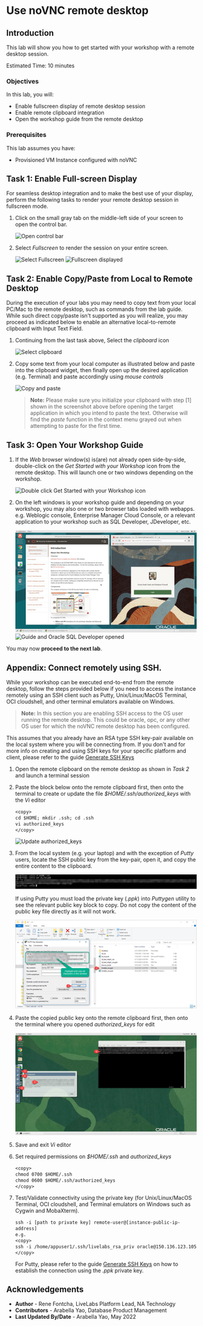 # Use noVNC remote desktop

## Introduction
This lab will show you how to get started with your workshop with a remote desktop session.

Estimated Time: 10 minutes

### Objectives
In this lab, you will:
- Enable fullscreen display of remote desktop session
- Enable remote clipboard integration
- Open the workshop guide from the remote desktop

### Prerequisites

This lab assumes you have:
- Provisioned VM Instance configured with noVNC

## Task 1: Enable Full-screen Display
For seamless desktop integration and to make the best use of your display, perform the following tasks to render your remote desktop session in fullscreen mode.

1. Click on the small gray tab on the middle-left side of your screen to open the control bar.

    ![Open control bar](./images/novnc-fullscreen-1.png " ")

2. Select *Fullscreen* to render the session on your entire screen.

    ![Select Fullscreen](./images/novnc-fullscreen-2.png " ")
    ![Fullscreen displayed](./images/novnc-fullscreen-3.png " ")

## Task 2: Enable Copy/Paste from Local to Remote Desktop
During the execution of your labs you may need to copy text from your local PC/Mac to the remote desktop, such as commands from the lab guide. While such direct copy/paste isn't supported as you will realize, you may proceed as indicated below to enable an alternative local-to-remote clipboard with Input Text Field.

1. Continuing from the last task above, Select the *clipboard* icon

    ![Select clipboard](./images/novnc-clipboard-1.png " ")

2. Copy some text from your local computer as illustrated below and paste into the clipboard widget, then finally open up the desired application (e.g. Terminal) and paste accordingly using *mouse controls*

    ![Copy and paste](./images/novnc-clipboard-2.png " ")

    >**Note:** Please make sure you initialize your clipboard with step [1] shown in the screenshot above before opening the target application in which you intend to paste the text. Otherwise will find the *paste* function in the context menu grayed out when attempting to paste for the first time.

## Task 3: Open Your Workshop Guide

1. If the *Web* browser window(s) is(are) not already open side-by-side, double-click on the *Get Started with your Workshop* icon from the remote desktop. This will launch one or two windows depending on the workshop.

    ![Double click Get Started with your Workshop icon](./images/novnc-launch-get-started-1.png " ")

2. On the left windows is your workshop guide and depending on your workshop, you may also one or two browser tabs loaded with webapps. e.g. Weblogic console, Enterprise Manager Cloud Console, or a relevant application to your workshop such as SQL Developer, JDeveloper, etc.

    ![Guide and web browser opened](./images/novnc-launch-get-started-2.png " ")
    ![Guide and Oracle SQL Developer opened](./images/novnc-launch-get-started-3.png " ")

You may now **proceed to the next lab**.

## Appendix: Connect remotely using SSH.

While your workshop can be executed end-to-end from the remote desktop, follow the steps provided below if you need to access the instance remotely using an SSH client such as Putty, Unix/Linux/MacOS Terminal, OCI cloudshell, and other terminal emulators available on Windows.

>**Note:** In this section you are enabling SSH access to the OS user running the remote desktop. This could be oracle, opc, or any other OS user for which the noVNC remote desktop has been configured.

This assumes that you already have an RSA type SSH key-pair available on the local system where you will be connecting from. If you don't and for more info on creating and using SSH keys for your specific platform and client, please refer to the guide [Generate SSH Keys](https://oracle.github.io/learning-library/common/labs/generate-ssh-key)

1. Open the remote clipboard on the remote desktop as shown in *Task 2* and launch a terminal session

2. Paste the block below onto the remote clipboard first, then onto the terminal to create or update the file *$HOME/.ssh/authorized_keys* with the *Vi* editor

    ```
    <copy>
    cd $HOME; mkdir .ssh; cd .ssh
    vi authorized_keys
    </copy>
    ```

    ![Update authorized_keys](./images/novnc-copy-pub-key-4.png " ")

3. From the local system (e.g. your laptop) and with the exception of *Putty* users, locate the SSH public key from the key-pair, open it, and copy the entire content to the clipboard.

    ![Copy SSH keys](./images/novnc-copy-pub-key-1.png " ")

    If using Putty you must load the private key (*.ppk*) into *Puttygen* utility to see the relevant public key block to copy. Do not copy the content of the public key file directly as it will not work.

    ![Copy SSH keys using PuTTY](./images/novnc-copy-pub-key-2.png " ")

4. Paste the copied public key onto the remote clipboard first, then onto the terminal where you opened *authorized_keys* for edit

    ![Paste SSH key](./images/novnc-copy-pub-key-3.png " ")

5. Save and exit *Vi* editor

6. Set required permissions on *$HOME/.ssh* and *authorized_keys*

    ```
    <copy>
    chmod 0700 $HOME/.ssh
    chmod 0600 $HOME/.ssh/authorized_keys
    </copy>
    ```

7. Test/Validate connectivity using the private key (for Unix/Linux/MacOS Terminal, OCI cloudshell, and Terminal emulators on Windows such as Cygwin and MobaXterm).

    ```
    ssh -i [path to private key] remote-user@[instance-public-ip-address]
    e.g.
    <copy>
    ssh -i /home/appuser1/.ssh/livelabs_rsa_priv oracle@150.136.123.105
    </copy>
    ```

    For Putty, please refer to the guide [Generate SSH Keys](https://oracle.github.io/learning-library/common/labs/generate-ssh-key) on how to establish the connection using the *.ppk* private key.

## Acknowledgements
* **Author** - Rene Fontcha, LiveLabs Platform Lead, NA Technology
* **Contributors** - Arabella Yao, Database Product Management
* **Last Updated By/Date** - Arabella Yao, May 2022